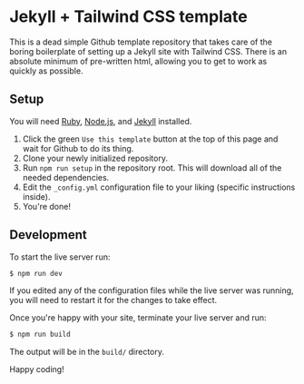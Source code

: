 # Jekyll + Tailwind CSS template

This is a dead simple Github template repository that takes care of the boring boilerplate of setting up a Jekyll site with Tailwind CSS. There is an absolute minimum of pre-written html, allowing you to get to work as quickly as possible.

## Setup

You will need [Ruby](https://www.ruby-lang.org/en/downloads/), [Node.js](https://nodejs.org/en/download/), and [Jekyll](https://jekyllrb.com/docs/installation/) installed.

1. Click the green `Use this template` button at the top of this page and wait for Github to do its thing.
2. Clone your newly initialized repository.
3. Run `npm run setup` in the repository root. This will download all of the needed dependencies.
4. Edit the `_config.yml` configuration file to your liking (specific instructions inside).
5. You're done!

## Development

To start the live server run:
```sh
$ npm run dev
```

If you edited any of the configuration files while the live server was running, you will need to restart it for the changes to take effect.

Once you're happy with your site, terminate your live server and run:
```sh
$ npm run build
```

The output will be in the `build/` directory.

Happy coding!